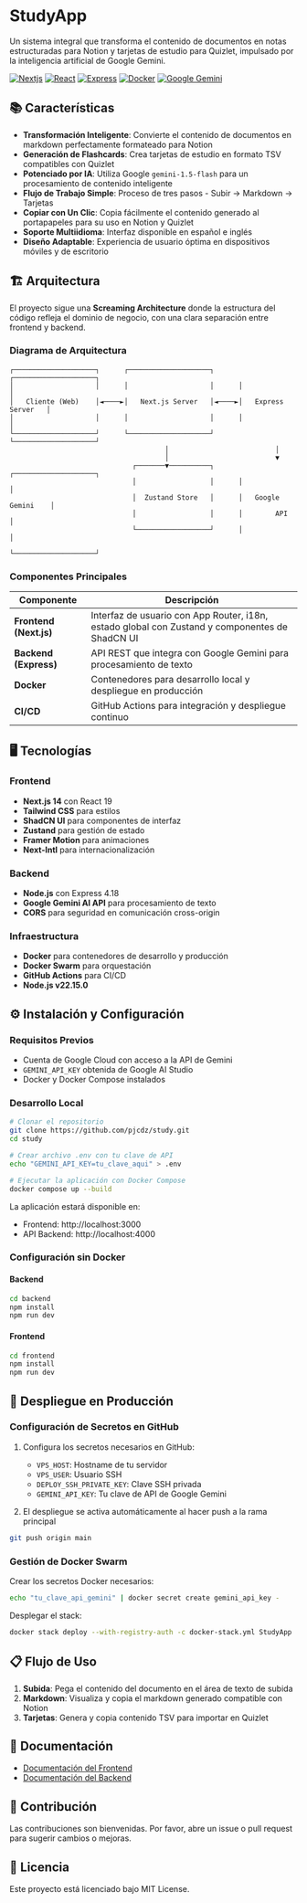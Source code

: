 # StudyApp

Un sistema integral que transforma el contenido de documentos en notas estructuradas para Notion y tarjetas de estudio para Quizlet, impulsado por la inteligencia artificial de Google Gemini.

[![Nextjs](https://img.shields.io/badge/Next.js-19-black)](https://nextjs.org/)
[![React](https://img.shields.io/badge/React-19-blue)](https://reactjs.org/)
[![Express](https://img.shields.io/badge/Express-4.18-green)](https://expressjs.com/)
[![Docker](https://img.shields.io/badge/Docker-Ready-blue)](https://www.docker.com/)
[![Google Gemini](https://img.shields.io/badge/AI-gemini--1.5--flash-orange)](https://ai.google.dev/)

## 📚 Características

- **Transformación Inteligente**: Convierte el contenido de documentos en markdown perfectamente formateado para Notion
- **Generación de Flashcards**: Crea tarjetas de estudio en formato TSV compatibles con Quizlet
- **Potenciado por IA**: Utiliza Google `gemini-1.5-flash` para un procesamiento de contenido inteligente
- **Flujo de Trabajo Simple**: Proceso de tres pasos - Subir → Markdown → Tarjetas
- **Copiar con Un Clic**: Copia fácilmente el contenido generado al portapapeles para su uso en Notion y Quizlet
- **Soporte Multiidioma**: Interfaz disponible en español e inglés
- **Diseño Adaptable**: Experiencia de usuario óptima en dispositivos móviles y de escritorio

## 🏗️ Arquitectura

El proyecto sigue una **Screaming Architecture** donde la estructura del código refleja el dominio de negocio, con una clara separación entre frontend y backend.

### Diagrama de Arquitectura

```
┌────────────────────┐      ┌────────────────────┐      ┌────────────────────┐
│                    │      │                    │      │                    │
│   Cliente (Web)    │◄────►│   Next.js Server   │◄────►│   Express Server   │
│                    │      │                    │      │                    │
└────────────────────┘      └────────────────────┘      └────────────────────┘
                                      │                          │
                                      │                          ▼
                              ┌───────▼──────────┐      ┌────────────────────┐
                              │                  │      │                    │
                              │  Zustand Store   │      │   Google Gemini    │
                              │                  │      │        API         │
                              └──────────────────┘      │                    │
                                                        └────────────────────┘
```

### Componentes Principales

| Componente             | Descripción                                                                                    |
|------------------------|------------------------------------------------------------------------------------------------|
| **Frontend (Next.js)** | Interfaz de usuario con App Router, i18n, estado global con Zustand y componentes de ShadCN UI |
| **Backend (Express)**  | API REST que integra con Google Gemini para procesamiento de texto                             |
| **Docker**             | Contenedores para desarrollo local y despliegue en producción                                  |
| **CI/CD**              | GitHub Actions para integración y despliegue continuo                                          |

## 🖥️ Tecnologías

### Frontend
- **Next.js 14** con React 19
- **Tailwind CSS** para estilos
- **ShadCN UI** para componentes de interfaz
- **Zustand** para gestión de estado
- **Framer Motion** para animaciones
- **Next-Intl** para internacionalización

### Backend
- **Node.js** con Express 4.18
- **Google Gemini AI API** para procesamiento de texto
- **CORS** para seguridad en comunicación cross-origin

### Infraestructura
- **Docker** para contenedores de desarrollo y producción
- **Docker Swarm** para orquestación
- **GitHub Actions** para CI/CD
- **Node.js v22.15.0**

## ⚙️ Instalación y Configuración

### Requisitos Previos

- Cuenta de Google Cloud con acceso a la API de Gemini
- `GEMINI_API_KEY` obtenida de Google AI Studio
- Docker y Docker Compose instalados

### Desarrollo Local

```bash
# Clonar el repositorio
git clone https://github.com/pjcdz/study.git
cd study

# Crear archivo .env con tu clave de API
echo "GEMINI_API_KEY=tu_clave_aqui" > .env

# Ejecutar la aplicación con Docker Compose
docker compose up --build
```

La aplicación estará disponible en:
- Frontend: http://localhost:3000
- API Backend: http://localhost:4000

### Configuración sin Docker

#### Backend
```bash
cd backend
npm install
npm run dev
```

#### Frontend
```bash
cd frontend
npm install
npm run dev
```

## 🚀 Despliegue en Producción

### Configuración de Secretos en GitHub

1. Configura los secretos necesarios en GitHub:
   - `VPS_HOST`: Hostname de tu servidor
   - `VPS_USER`: Usuario SSH
   - `DEPLOY_SSH_PRIVATE_KEY`: Clave SSH privada
   - `GEMINI_API_KEY`: Tu clave de API de Google Gemini

2. El despliegue se activa automáticamente al hacer push a la rama principal

```bash
git push origin main
```

### Gestión de Docker Swarm

Crear los secretos Docker necesarios:

```bash
echo "tu_clave_api_gemini" | docker secret create gemini_api_key -
```

Desplegar el stack:

```bash
docker stack deploy --with-registry-auth -c docker-stack.yml StudyApp
```

## 📋 Flujo de Uso

1. **Subida**: Pega el contenido del documento en el área de texto de subida
2. **Markdown**: Visualiza y copia el markdown generado compatible con Notion
3. **Tarjetas**: Genera y copia contenido TSV para importar en Quizlet

## 📄 Documentación

- [Documentación del Frontend](./frontend/README.md)
- [Documentación del Backend](./backend/docs/README.md)

## 🤝 Contribución

Las contribuciones son bienvenidas. Por favor, abre un issue o pull request para sugerir cambios o mejoras.

## 📜 Licencia

Este proyecto está licenciado bajo MIT License.


